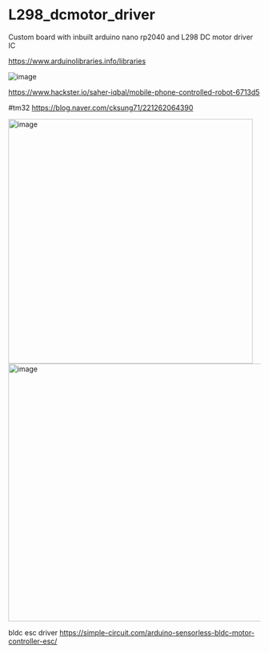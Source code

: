 # L298_dcmotor_driver
Custom board with inbuilt arduino nano rp2040 and L298 DC motor driver IC

https://www.arduinolibraries.info/libraries

![image](https://github.com/saidijongo/L298_dcmotor_driver/assets/31678025/43d9f46f-1c5c-4597-b11d-69c8e58af456)

https://www.hackster.io/saher-iqbal/mobile-phone-controlled-robot-6713d5

#tm32
https://blog.naver.com/cksung71/221262064390

<img width="488" alt="image" src="https://github.com/saidijongo/L298_dcmotor_driver/assets/31678025/180db323-44db-4339-bf60-154ae5600989">

<img width="514" alt="image" src="https://github.com/saidijongo/L298_dcmotor_driver/assets/31678025/6f7595ed-60b4-4112-91fe-379775fbe40e">

bldc esc driver
https://simple-circuit.com/arduino-sensorless-bldc-motor-controller-esc/


